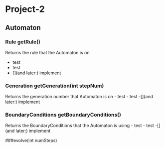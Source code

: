 # Project-2

## Automaton

### Rule getRule()
Returns the rule that the Automaton is on
- [](before:) test
- [](after:) test
- [](and later:) implement

### Generation getGeneration(int stepNum)
Returns the generation number that Automaton is on
-[](before:) test
-[](after:) test
-[](and later:) implement

### BoundaryConditions getBoundaryConditions()
Returns the BoundaryConditions that the Automaton is using
-[](before:) test
-[](after:) test
-[](and later:) implement

###evolve(int numSteps)
